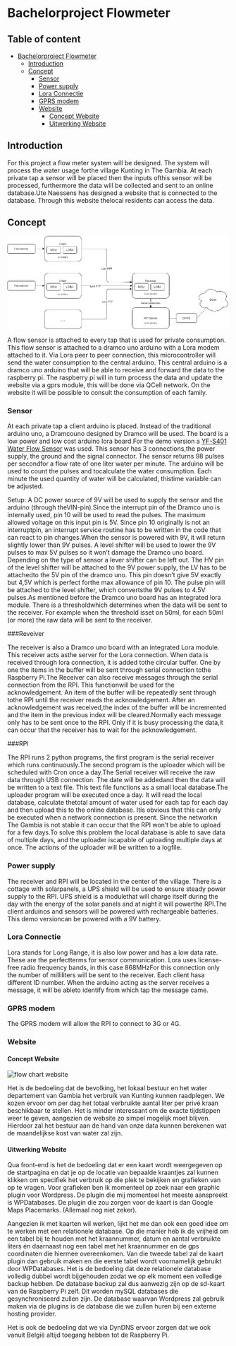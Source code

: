 # Bachelorproject Flowmeter 



## Table of content 
- [Bachelorproject Flowmeter](#bachelorproject-flowmeter)
  * [Introduction](#introduction)
  * [Concept](#concept)
    + [Sensor](#sensor)
    + [Power supply](#power-supply)
    + [Lora Connectie](#lora-connectie)
    + [GPRS modem](#gprs-modem)
    + [Website](#website)
      - [Concept Website](#concept-website)
      - [Uitwerking Website](#uitwerking-website)

## Introduction 
For this project a flow meter system will be designed.  The system will process the water usage forthe village Kunting in The Gambia.  At each private tap a sensor will be placed then the inputs ofthis sensor will be processed, furthermore the data will be collected and sent to an online database.Ute Naessens has designed a website that is connected to the database.  Through this website thelocal residents can access the data.


## Concept 

![flow chart](network.png)

A flow sensor is attached to every tap that is used for private consumption. This flow sensor is attached to a dramco uno arduino with a Lora modem attached to it. Via Lora peer to peer connection, this microcontroller will send the water consumption to the central arduino. This central arduino is a dramco uno arduino that will be able to receive and forward the data to the raspberry pi. The raspberry pi will in turn process the data and update the website via a gprs module, this will be done via QCell network. On the website it will be possible to consult the consumption of each family.


### Sensor

At each private tap a client arduino is placed.  Instead of the traditional arduino uno, a Dramcouno designed by Dramco will be used.  The board is a low power and low cost arduino lora board.For  the  demo  version  a [YF-S401 Water Flow Sensor](https://www.tinytronics.nl/shop/nl/sensoren/vloeistof/yf-s401-water-flow-sensor "YF-S401 Water Flow Sensor")  was  used.   This  sensor  has  3  connections,the power supply, the ground and the signal connector.  The sensor returns 98 pulses per secondfor a flow rate of one liter water per minute.  The arduino will be used to count the pulses and tocalculate the water consumption.  Each minute the used quantity of water will be calculated, thistime variable can be adjusted.

Setup:
A DC power source of 9V will be used to supply the sensor and the arduino (through theVIN-pin).Since the interrupt pin of the Dramco uno is internally used, pin 10 will be used to read the pulses. The maximum allowed voltage on this input pin is 5V. Since pin 10 originally is not an interruptpin, an interrupt service routine has to be written in the code that can react to pin changes.When the sensor is powered with 9V, it will return slightly lower than 9V pulses.  A level shifter will be used to lower the 9V pulses to max 5V pulses so it won’t damage the Dramco uno board. Depending on the type of sensor a lever shifter can be left out. The HV pin of the level shifter will be attached to the 9V power supply, the LV has to be attachedto the 5V pin of the dramco uno.  This pin doesn’t give 5V exactly but 4,5V which is perfect forthe max allowance of pin 10.  The pulse pin will be attached to the level shifter, which convertsthe 9V pulses to 4.5V pulses.As mentioned before the Dramco uno board has an integrated lora module.  There is a thresholdwhich determines when the data will be sent to the receiver.  For example when the threshold isset on 50ml, for each 50ml (or more) the raw data will be sent to the receiver.

###Reveiver 

The receiver is also a Dramco uno board with an integrated Lora module.  This receiver acts asthe server for the Lora connection.  When data is received through lora connection, it is added tothe circular buffer.  One by one the items in the buffer will be sent through serial connection tothe Raspberry Pi.The Receiver can also receive messages through the serial connection from the RPI. This functionwill be used for the acknowledgement.  An item of the buffer will be repeatedly sent through tothe RPI until the receiver reads the acknowledgement.  After an acknowledgement was received,the  index  of  the  buffer  will  be  incremented  and  the  item  in  the  previous  index  will  be  cleared.Normally each message only has to be sent once to the RPI. Only if it is busy processing the data,it can occur that the receiver has to wait for the acknowledgement.

###RPI

The RPI runs 2 python programs, the first program is the serial receiver which runs continuously.The second program is the uploader which will be scheduled with Cron once a day.The Serial receiver will receive the raw data through USB connection.  The date will be addedand then the data will be written to a text file.  This text file functions as a small local database.The uploader program will be executed once a day.  It will read the local database, calculate thetotal amount of water used for each tap for each day and then upload this to the online database.  Itis obvious that this can only be executed when a network connection is present.  Since the networkin The Gambia is not stable it can occur that the RPI won’t be able to upload for a few days.To solve this problem the local database is able to save data of multiple days, and the uploader iscapable of uploading multiple days at once.  The actions of the uploader will be written to a logfile.



### Power supply

The receiver and RPI will be located in the center of the village.  There is a cottage with solarpanels, a UPS shield will be used to ensure steady power supply to the RPI. UPS shield is a modulethat will charge itself during the day with the energy of the solar panels and at night it will powerthe RPI.The client arduinos and sensors will be powered with rechargeable batteries.  This demo versioncan be powered with a 9V battery.

### Lora Connectie 

Lora stands for Long Range, it is also low power and has a low data rate.  These are the perfectterms for sensor communication.  Lora uses license-free radio frequency bands, in this case 868MHzFor this connection only the number of milliliters will be sent to the receiver.  Each client hasa different ID number.  When the arduino acting as the server receives a message, it will be ableto identify from which tap the message came.

### GPRS modem 

The GPRS modem will allow the RPI to connect to 3G or 4G. 

### Website 

#### Concept Website 

![flow chart website](flowchartWebsite.png)

Het is de bedoeling dat de bevolking, het lokaal bestuur en het water departement van Gambia het verbruik van Kunting kunnen raadplegen. We kozen ervoor om per dag het totaal verbruikte aantal liter per privé kraan beschikbaar te stellen. Het is minder interessant om de exacte tijdstippen weer te geven, aangezien de website zo simpel mogelijk moet blijven. Hierdoor zal het bestuur aan de hand van onze data kunnen berekenen wat de maandelijkse kost van water zal zijn. 

#### Uitwerking Website 

Qua front-end is het de bedoeling dat er een kaart wordt weergegeven op de startpagina en dat je op de locatie van bepaalde kraantjes zal kunnen klikken om specifiek het verbruik op die plek te bekijken en grafieken van op te vragen. Voor grafieken ben ik momenteel op zoek naar een graphic plugin voor Wordpress. De plugin die mij momenteel het meeste aanspreekt is WPDatabases. De plugin die zou zorgen voor de kaart is dan Google Maps Placemarks. (Allemaal nog niet zeker).

Aangezien ik met kaarten wil werken, lijkt het me dan ook een goed idee om te werken met een relationele database. Op die manier heb ik de vrijheid om een tabel bij te houden met het kraannummer, datum en aantal verbruikte liters én daarnaast nog een tabel met het kraannummer en de gps coordinaten die hiermee overeenkomen. Van die tweede tabel zal de kaart plugin dan gebruik maken en die eerste tabel wordt voornamelijk gebruikt door WPDatabases. Het is de bedoeling dat deze relationele database volledig dubbel wordt bijgehouden zodat we op elk moment een volledige backup hebben. De database backup zal dus aanwezig zijn op de sd-kaart van de Raspberry Pi zelf. Dit worden mySQL databases die gesynchroniseerd zullen zijn. De database waarvan Wordpress zal gebruik maken via de plugins is de database die we zullen huren bij een externe hosting provider.

Het is ook de bedoeling dat we via DynDNS ervoor zorgen dat we ook vanuit België altijd toegang hebben tot de Raspberry Pi.

